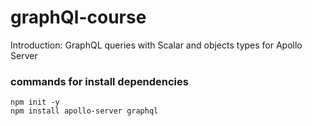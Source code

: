 # graphQl-course
Introduction: GraphQL queries with Scalar and objects types for Apollo Server


### commands for install dependencies
```
npm init -y
npm install apollo-server graphql

```
